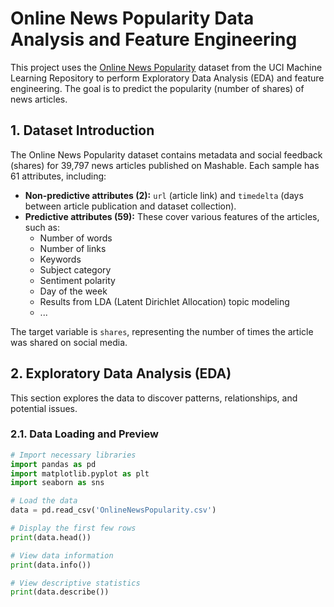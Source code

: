 # Online News Popularity Data Analysis and Feature Engineering

This project uses the [Online News Popularity](https://archive.ics.uci.edu/ml/datasets/online+news+popularity) dataset from the UCI Machine Learning Repository to perform Exploratory Data Analysis (EDA) and feature engineering. The goal is to predict the popularity (number of shares) of news articles.

## 1. Dataset Introduction

The Online News Popularity dataset contains metadata and social feedback (shares) for 39,797 news articles published on Mashable. Each sample has 61 attributes, including:

*   **Non-predictive attributes (2):** `url` (article link) and `timedelta` (days between article publication and dataset collection).
*   **Predictive attributes (59):**  These cover various features of the articles, such as:
    *   Number of words
    *   Number of links
    *   Keywords
    *   Subject category
    *   Sentiment polarity
    *   Day of the week
    *   Results from LDA (Latent Dirichlet Allocation) topic modeling
    *   ...

The target variable is `shares`, representing the number of times the article was shared on social media.

## 2. Exploratory Data Analysis (EDA)

This section explores the data to discover patterns, relationships, and potential issues.

### 2.1. Data Loading and Preview

```python
# Import necessary libraries
import pandas as pd
import matplotlib.pyplot as plt
import seaborn as sns

# Load the data
data = pd.read_csv('OnlineNewsPopularity.csv')

# Display the first few rows
print(data.head())

# View data information
print(data.info())

# View descriptive statistics
print(data.describe())

